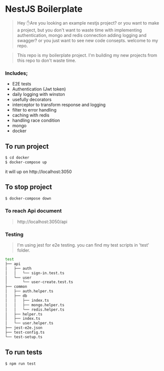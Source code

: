 # NestJS Boilerplate

> Hey ✋Are you looking an example nestjs project? or you want to make a project, but you don't want to waste time with
> implementing authentication, mongo and redis connection adding logging and swagger? or you just want to see new code
> consepts. welcome to my repo.

> This repo is my boilerplate project. I'm building my new projects from this repo to don't waste time.

### Includes;

-   E2E tests
-   Authentication (Jwt token)
-   daily logging with winston
-   usefully decorators
-   interceptor to transform response and logging
-   filter to error handling
-   caching with redis
-   handling race condition
-   mongo
-   docker

## To run project

```bash
$ cd docker
$ docker-compose up 
```
it will up on http://localhost:3050

## To stop project

```bash
$ docker-compose down
```

### To reach Api document
>http://localhost:3050/api

### Testing

> I'm using jest for e2e testing. you can find my test scripts in 'test' folder.

```bash
test
├── api
│   ├── auth
│   │   └── sign-in.test.ts
│   └── user
│       └── user-create.test.ts
├── common
│   ├── auth.helper.ts
│   ├── db
│   │   ├── index.ts
│   │   ├── mongo.helper.ts
│   │   └── redis.helper.ts
│   ├── helper.ts
│   ├── index.ts
│   └── user.helper.ts
├── jest-e2e.json
├── test-config.ts
└── test-setup.ts
```

## To run tests

```bash
$ npm run test
```